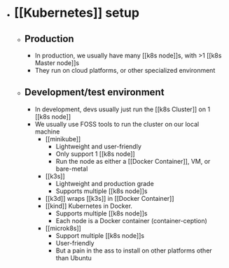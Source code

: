 - # [[Kubernetes]] setup
	- ## Production
		- In production, we usually have many [[k8s node]]s, with >1 [[k8s Master node]]s
		- They run on cloud platforms, or other specialized environment
	- ## Development/test environment
		- In development, devs usually just run the [[k8s Cluster]] on 1 [[k8s node]]
		- We usually use FOSS tools to run the cluster on our local machine
			- [[minikube]]
				- Lightweight and user-friendly
				- Only support 1 [[k8s node]]
				- Run the node as either a [[Docker Container]], VM, or bare-metal
			- [[k3s]]
				- Lightweight and production grade
				- Supports multiple [[k8s node]]s
			- [[k3d]] wraps  [[k3s]] in [[Docker Container]]
			- [[kind]] Kubernetes in Docker.
				- Supports multiple [[k8s node]]s
				- Each node is a Docker container (container-ception)
			- [[microk8s]]
				- Support multiple [[k8s node]]s
				- User-friendly
				- But a pain in the ass to install on other platforms other than Ubuntu